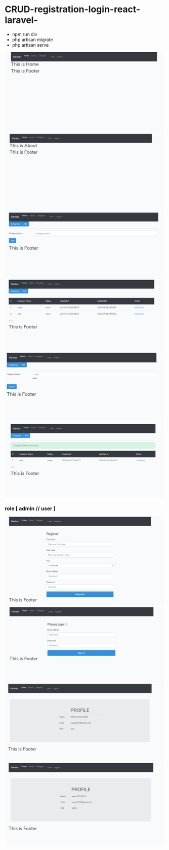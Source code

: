 # CRUD-registration-login-react-laravel-
- npm run div
- php artisan migrate
- php artisan serve

![](images/pic1.PNG)
![](images/pic2.PNG)
![](images/pic3.PNG)
![](images/pic4.PNG)
![](images/pic5.PNG)
![](images/pic6.PNG)


### role [ admin // user  ] 



![](images/pic7.PNG)
![](images/pic8.PNG)
![](images/pic9.PNG)
![](images/pic10.PNG)
